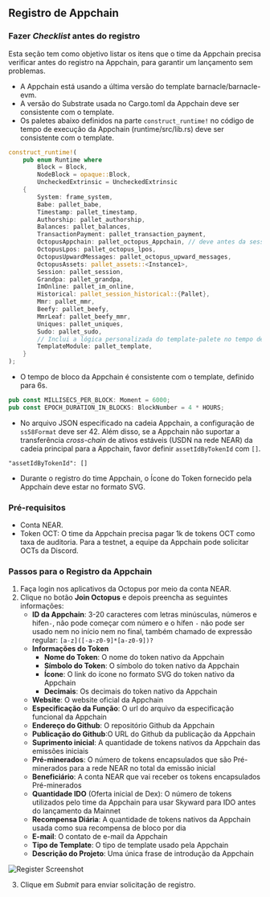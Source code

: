## Registro de Appchain


### Fazer _Checklist_ antes do registro

Esta seção tem como objetivo listar os itens que o time da Appchain precisa verificar antes do registro na Appchain, para garantir um lançamento sem problemas.



* A Appchain está usando a última versão do template barnacle/barnacle-evm.
* A versão do Substrate usada no Cargo.toml da Appchain deve ser consistente com o template.
* Os paletes abaixo definidos na parte `construct_runtime!` no código de tempo de execução da Appchain (runtime/src/lib.rs) deve ser consistente com o template.


```rust
construct_runtime!(
	pub enum Runtime where
		Block = Block,
		NodeBlock = opaque::Block,
		UncheckedExtrinsic = UncheckedExtrinsic
	{
		System: frame_system,
		Babe: pallet_babe,
		Timestamp: pallet_timestamp,
		Authorship: pallet_authorship,
		Balances: pallet_balances,
		TransactionPayment: pallet_transaction_payment,
		OctopusAppchain: pallet_octopus_Appchain, // deve antes da sessão
		OctopusLpos: pallet_octopus_lpos,
		OctopusUpwardMessages: pallet_octopus_upward_messages,
		OctopusAssets: pallet_assets::<Instance1>,
		Session: pallet_session,
		Grandpa: pallet_grandpa,
		ImOnline: pallet_im_online,
		Historical: pallet_session_historical::{Pallet},
		Mmr: pallet_mmr,
		Beefy: pallet_beefy,
		MmrLeaf: pallet_beefy_mmr,
		Uniques: pallet_uniques,
		Sudo: pallet_sudo,
		// Inclui a lógica personalizada do template-palete no tempo de execução. 
		TemplateModule: pallet_template,
	}
);

```



* O tempo de bloco da Appchain é consistente com o template, definido para 6s.


```rust
pub const MILLISECS_PER_BLOCK: Moment = 6000;
pub const EPOCH_DURATION_IN_BLOCKS: BlockNumber = 4 * HOURS;

```



* No arquivo JSON especificado na cadeia Appchain, a configuração de `ss58Format` deve ser 42. Além disso, se a Appchain não suportar a transferência _cross-chain_ de ativos estáveis (USDN na rede NEAR) da cadeia principal para a Appchain, favor definir `assetIdByTokenId` com `[]`. 

```
"assetIdByTokenId": []
```



* Durante o registro do time Appchain, o Ícone do Token fornecido pela Appchain deve estar no formato SVG.

### Pré-requisitos

* Conta NEAR.
* Token OCT: O time da Appchain precisa pagar 1k de tokens OCT como taxa de auditoria. Para a testnet, a equipe da Appchain pode solicitar OCTs da Discord.

### Passos para o Registro da Appchain

1. Faça login nos aplicativos da Octopus por meio da conta NEAR.
2. Clique no botão **Join Octopus** e depois preencha as seguintes informações:
    * **ID da Appchain**: 3-20 caracteres com letras minúsculas, números e hifen`-`, não pode começar com número e o hífen `-` não pode ser usado nem no início nem no final, também chamado de expressão regular: `[a-z]([-a-z0-9]*[a-z0-9])?`
    * **Informações do Token** 
        * **Nome do Token**: O nome do token nativo da Appchain
        * **Símbolo do Token**: O símbolo do token nativo da Appchain 
        * **Ícone**: O link do ícone no formato SVG do token nativo da Appchain
        * **Decimais**: Os decimais do token nativo da Appchain 
    * **Website**: O website oficial da Appchain
    * **Especificação da Função**: O url do arquivo da especificação funcional da Appchain
    * **Endereço do Github**: O repositório Github da Appchain
    * **Publicação do Github**:O URL do Github da publicação da Appchain
    * **Suprimento inicial**: A quantidade de tokens nativos da Appchain das emissões iniciais
    * **Pré-minerados**: O número de tokens encapsulados que são Pré-minerados para a rede NEAR no total da emissão inicial
    * **Beneficiário**: A conta NEAR que vai receber os tokens encapsulados Pré-minerados 
    * **Quantidade IDO** (Oferta inicial de Dex): O número de tokens utilizados pelo time da Appchain para usar Skyward para IDO antes do lançamento da Mainnet
    * **Recompensa Diária**: A quantidade de tokens nativos da Appchain usada como sua recompensa de bloco por dia
    * **E-mail**: O contato de e-mail da Appchain
    * **Tipo de Template**: O tipo de template usado pela Appchain
    * **Descrição do Projeto**: Uma única frase de introdução da Appchain


 ![Register Screenshot](https://docs.oct.network/assets/img/register.972c3289.png)

3. Clique em _Submit_ para enviar solicitação de registro. 